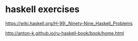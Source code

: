 # haskell exercises

https://wiki.haskell.org/H-99:_Ninety-Nine_Haskell_Problems

http://anton-k.github.io/ru-haskell-book/book/home.html
